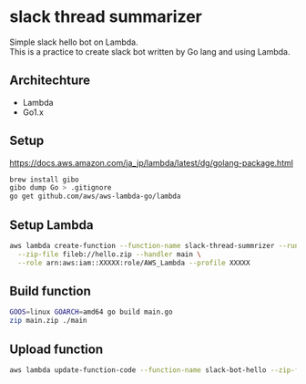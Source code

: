 slack thread summarizer
===

Simple slack hello bot on Lambda.  
This is a practice to create slack bot written by Go lang and using Lambda.

## Architechture

- Lambda
- Go1.x

## Setup

https://docs.aws.amazon.com/ja_jp/lambda/latest/dg/golang-package.html

```sh
brew install gibo
gibo dump Go > .gitignore
go get github.com/aws/aws-lambda-go/lambda
```

## Setup Lambda

```sh
aws lambda create-function --function-name slack-thread-summrizer --runtime go1.x \
  --zip-file fileb://hello.zip --handler main \
  --role arn:aws:iam::XXXXX:role/AWS_Lambda --profile XXXXX

```

## Build function

```sh
GOOS=linux GOARCH=amd64 go build main.go
zip main.zip ./main
```

## Upload function

```sh
aws lambda update-function-code --function-name slack-bot-hello --zip-file fileb://main.zip --profile XXX
```
